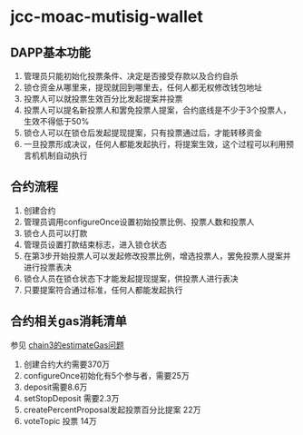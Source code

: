 # jcc-moac-mutisig-wallet

## DAPP基本功能

1. 管理员只能初始化投票条件、决定是否接受存款以及合约自杀
2. 锁仓资金从哪里来，提现就回到哪里去，任何人都无权修改钱包地址
3. 投票人可以就投票生效百分比发起提案并投票
4. 投票人可以提名新投票人和罢免投票人提案，合约底线是不少于3个投票人，生效不得低于50%
5. 锁仓人可以在锁仓后发起提现提案，只有投票通过后，才能转移资金
6. 一旦投票形成决议，任何人都能发起执行，将提案生效，这个过程可以利用预言机机制自动执行

## 合约流程

1. 创建合约
2. 管理员调用configureOnce设置初始投票比例、投票人数和投票人
3. 锁仓人员可以打款
4. 管理员设置打款结束标志，进入锁仓状态
5. 在第3步开始投票人可以发起修改投票比例，增选投票人，罢免投票人提案并进行投票表决
6. 锁仓人员在锁仓状态下才能发起提现提案，供投票人进行表决
7. 只要提案符合通过标准，任何人都能发起执行

## 合约相关gas消耗清单

参见 [chain3的estimateGas问题](https://github.com/MOACChain/chain3/issues/15)

1. 创建合约大约需要370万
2. configureOnce初始化有5个参与者，需要25万
3. deposit需要8.6万
4. setStopDeposit 需要2.3万
5. createPercentProposal发起投票百分比提案 22万
6. voteTopic 投票 14万

